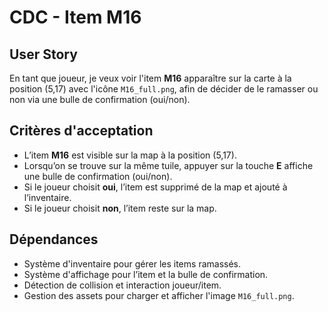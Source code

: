 # CDC - Item M16

## User Story

En tant que joueur, je veux voir l'item **M16** apparaître sur la carte à la position (5,17) avec l'icône `M16_full.png`, afin de décider de le ramasser ou non via une bulle de confirmation (oui/non).

## Critères d'acceptation

- L’item **M16** est visible sur la map à la position (5,17).
- Lorsqu’on se trouve sur la même tuile, appuyer sur la touche **E** affiche une bulle de confirmation (oui/non).
- Si le joueur choisit **oui**, l’item est supprimé de la map et ajouté à l’inventaire.
- Si le joueur choisit **non**, l’item reste sur la map.

## Dépendances

- Système d'inventaire pour gérer les items ramassés.
- Système d'affichage pour l’item et la bulle de confirmation.
- Détection de collision et interaction joueur/item.
- Gestion des assets pour charger et afficher l'image `M16_full.png`.
